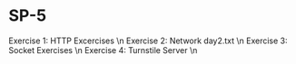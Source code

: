 # SP-5
Exercise 1: HTTP Excercises \n
Exercise 2: Network day2.txt \n
Exercise 3: Socket Exercises \n
Exercise 4: Turnstile Server \n
